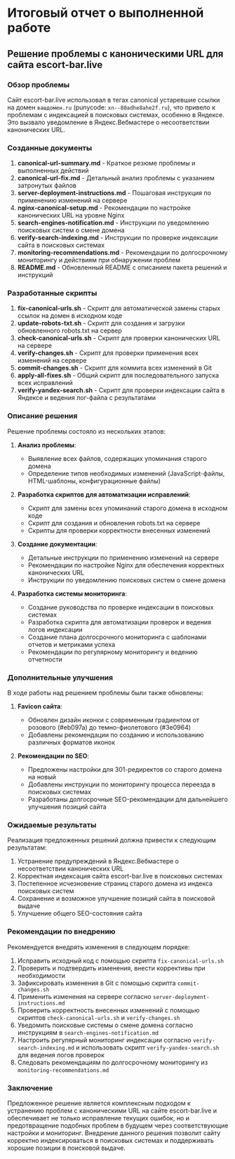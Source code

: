 # Итоговый отчет о выполненной работе

## Решение проблемы с каноническими URL для сайта escort-bar.live

### Обзор проблемы

Сайт escort-bar.live использовал в тегах canonical устаревшие ссылки на домен `вашдомен.ru` (punycode: `xn--80adhe8ahe2f.ru`), что привело к проблемам с индексацией в поисковых системах, особенно в Яндексе. Это вызвало уведомление в Яндекс.Вебмастере о несоответствии канонических URL.

### Созданные документы

1. **canonical-url-summary.md** - Краткое резюме проблемы и выполненных действий
2. **canonical-url-fix.md** - Детальный анализ проблемы с указанием затронутых файлов
3. **server-deployment-instructions.md** - Пошаговая инструкция по применению изменений на сервере
4. **nginx-canonical-setup.md** - Рекомендации по настройке канонических URL на уровне Nginx
5. **search-engines-notification.md** - Инструкции по уведомлению поисковых систем о смене домена
6. **verify-search-indexing.md** - Инструкции по проверке индексации сайта в поисковых системах
7. **monitoring-recommendations.md** - Рекомендации по долгосрочному мониторингу и действиям при обнаружении проблем
8. **README.md** - Обновленный README с описанием пакета решений и инструкций

### Разработанные скрипты

1. **fix-canonical-urls.sh** - Скрипт для автоматической замены старых ссылок на домен в исходном коде
2. **update-robots-txt.sh** - Скрипт для создания и загрузки обновленного robots.txt на сервер
3. **check-canonical-urls.sh** - Скрипт для проверки канонических URL на сервере
4. **verify-changes.sh** - Скрипт для проверки применения всех изменений на сервере
5. **commit-changes.sh** - Скрипт для коммита всех изменений в Git
6. **apply-all-fixes.sh** - Общий скрипт для последовательного запуска всех исправлений
7. **verify-yandex-search.sh** - Скрипт для проверки индексации сайта в Яндексе и ведения лог-файла с результатами

### Описание решения

Решение проблемы состояло из нескольких этапов:

1. **Анализ проблемы**:
   - Выявление всех файлов, содержащих упоминания старого домена
   - Определение типов необходимых изменений (JavaScript-файлы, HTML-шаблоны, конфигурационные файлы)

2. **Разработка скриптов для автоматизации исправлений**:
   - Скрипт для замены всех упоминаний старого домена в исходном коде
   - Скрипт для создания и обновления robots.txt на сервере
   - Скрипты для проверки корректности внесенных изменений

3. **Создание документации**:
   - Детальные инструкции по применению изменений на сервере
   - Рекомендации по настройке Nginx для обеспечения корректных канонических URL
   - Инструкции по уведомлению поисковых систем о смене домена

4. **Разработка системы мониторинга**:
   - Создание руководства по проверке индексации в поисковых системах
   - Разработка скрипта для автоматизации проверок и ведения логов индексации
   - Создание плана долгосрочного мониторинга с шаблонами отчетов и метриками успеха
   - Рекомендации по регулярному мониторингу и ведению отчетности

### Дополнительные улучшения

В ходе работы над решением проблемы были также обновлены:

1. **Favicon сайта**:
   - Обновлен дизайн иконки с современным градиентом от розового (#eb097a) до темно-фиолетового (#3e0964)
   - Добавлены рекомендации по созданию и использованию различных форматов иконок

2. **Рекомендации по SEO**:
   - Предложены настройки для 301-редиректов со старого домена на новый
   - Добавлены инструкции по мониторингу процесса переезда в поисковых системах
   - Разработаны долгосрочные SEO-рекомендации для дальнейшего улучшения позиций сайта

### Ожидаемые результаты

Реализация предложенных решений должна привести к следующим результатам:

1. Устранение предупреждений в Яндекс.Вебмастере о несоответствии канонических URL
2. Корректная индексация сайта escort-bar.live в поисковых системах
3. Постепенное исчезновение страниц старого домена из индекса поисковых систем
4. Сохранение и возможное улучшение позиций сайта в поисковой выдаче
5. Улучшение общего SEO-состояния сайта

### Рекомендации по внедрению

Рекомендуется внедрять изменения в следующем порядке:

1. Исправить исходный код с помощью скрипта `fix-canonical-urls.sh`
2. Проверить и подтвердить изменения, внести коррективы при необходимости
3. Зафиксировать изменения в Git с помощью скрипта `commit-changes.sh`
4. Применить изменения на сервере согласно `server-deployment-instructions.md`
5. Проверить корректность внесенных изменений с помощью скриптов `check-canonical-urls.sh` и `verify-changes.sh`
6. Уведомить поисковые системы о смене домена согласно инструкциям в `search-engines-notification.md`
7. Настроить регулярный мониторинг индексации согласно `verify-search-indexing.md` и использовать скрипт `verify-yandex-search.sh` для ведения логов проверок
8. Следовать рекомендациям по долгосрочному мониторингу из `monitoring-recommendations.md`

### Заключение

Предложенное решение является комплексным подходом к устранению проблем с каноническими URL на сайте escort-bar.live и обеспечивает не только исправление текущих ошибок, но и предотвращение подобных проблем в будущем через соответствующие настройки и мониторинг. Внедрение данного решения позволит сайту корректно индексироваться в поисковых системах и поддерживать хорошие позиции в поисковой выдаче. 